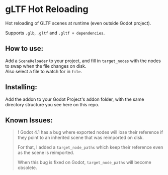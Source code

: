 # gLTF Hot Reloading

Hot reloading of GLTF scenes at runtime (even outside Godot project).

Supports `.glb`, `.gltf` and `.gltf + dependencies`.

## How to use:

Add a `SceneReloader` to your project, and fill in `target_nodes` with the nodes to swap when the file changes on disk.  
Also select a file to watch for in `file`.

## Installing:

Add the addon to your Godot Project's addon folder, with the same directory structure you see here on this repo.

## Known Issues:

> ! Godot 4.1 has a bug where exported nodes will lose their reference if they point to an inherited scene that was reimported on disk.
>
> For that, I added a `target_node_paths` which keep their reference even as the scene is reimported.
>
> When this bug is fixed on Godot, `target_node_paths` will become obsolete.
